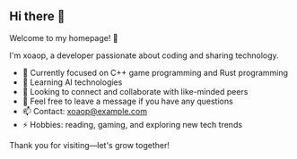 ## Hi there 👋
Welcome to my homepage! 👋

I'm xoaop, a developer passionate about coding and sharing technology.

- 🔭 Currently focused on C++ game programming and Rust programming
- 🌱 Learning AI technologies
- 👯 Looking to connect and collaborate with like-minded peers
- 💬 Feel free to leave a message if you have any questions
- 📫 Contact: xoaop@example.com
- ⚡ Hobbies: reading, gaming, and exploring new tech trends

Thank you for visiting—let's grow together!
